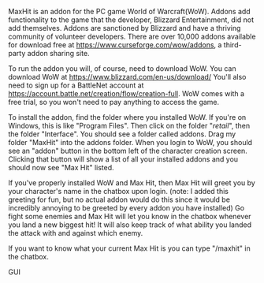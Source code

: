 MaxHit is an addon for the PC game World of Warcraft(WoW). Addons add functionality to the game that the developer, Blizzard Entertainment, did not add themselves. 
Addons are sanctioned by Blizzard and have a thriving community of volunteer developers. 
There are over 10,000 addons available for download free at https://www.curseforge.com/wow/addons, a third-party addon sharing site. 

To run the addon you will, of course, need to download WoW. You can download WoW at https://www.blizzard.com/en-us/download/
You'll also need to sign up for a BattleNet account at https://account.battle.net/creation/flow/creation-full. 
WoW comes with a free trial, so you won't need to pay anything to access the game. 

To install the addon, find the folder where you installed WoW. If you're on Windows, this is like "Program Files".
Then click on the folder "_retail_", then the folder "Interface". You should see a folder called addons. 
Drag my folder "MaxHit" into the addons folder. When you login to WoW, you should see an "addon" button in the bottom left of the character creation screen.
Clicking that button will show a list of all your installed addons and you should now see "Max Hit" listed.

If you've properly installed WoW and Max Hit, then Max Hit will greet you by your character's name in the chatbox upon login. 
(note: I added this greeting for fun, but no actual addon would do this since it would be incredibly annoying to be greeted by every addon you have installed)
Go fight some enemies and Max Hit will let you know in the chatbox whenever you land a new biggest hit!
It will also keep track of what ability you landed the attack with and against which enemy. 

If you want to know what your current Max Hit is you can type "/maxhit" in the chatbox.

GUI

